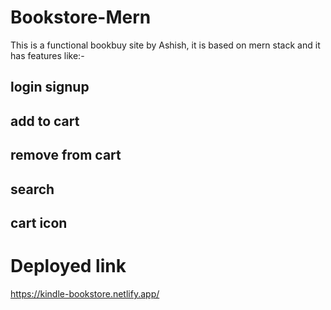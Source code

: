 # Bookstore-Mern
This is a functional bookbuy site by Ashish, it is based on mern stack and it has features like:-
## login signup
## add to cart
## remove from cart 
## search
## cart icon
# Deployed link
https://kindle-bookstore.netlify.app/
